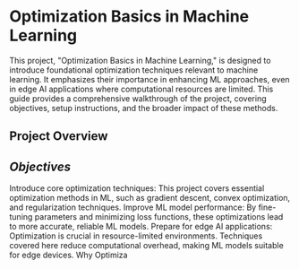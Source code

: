 # Optimization Basics in Machine Learning
This project, "Optimization Basics in Machine Learning," is designed to introduce foundational optimization techniques relevant to machine learning. It emphasizes their importance in enhancing ML approaches, even in edge AI applications where computational resources are limited. This guide provides a comprehensive walkthrough of the project, covering objectives, setup instructions, and the broader impact of these methods.

## Project Overview
## *Objectives*
Introduce core optimization techniques: This project covers essential optimization methods in ML, such as gradient descent, convex optimization, and regularization techniques.
Improve ML model performance: By fine-tuning parameters and minimizing loss functions, these optimizations lead to more accurate, reliable ML models.
Prepare for edge AI applications: Optimization is crucial in resource-limited environments. Techniques covered here reduce computational overhead, making ML models suitable for edge devices.
Why Optimiza
